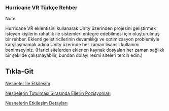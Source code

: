 ### **Hurricane VR Türkçe Rehber**
> [!NOTE]
> Hurricane VR eklentisini kullanarak Unity üzerinden projesini geliştirmek isteyen kişilerin rahatlık ile sistemleri entegre edebilmesi için oluşturulmuş bir rehber. Eklenti geliştiricilerinin devamlılığı ve optimizasyon problemiyle karşılaşmamak adına Unity üzerinde her zaman lisanslı kullanımı benimseyiniz. (Harici sitelerden eklenen kaynak dosyaları her zaman sağlıklı bir şekilde çalışmayabilir, bundan dolayı resmi siteleri tercih edin.)

## **Tıkla-Git**
[Nesneler İle Etkileşim](https://github.com/thatsquecy/hurricane-vr-turkce-rehber)

[Nesnelerin Tutulması Sırasında Ellerin Pozisyonları](https://github.com/thatsquecy/hurricane-vr-turkce-rehber)

[Nesnelerin Etkileşim Detayları](https://github.com/thatsquecy/hurricane-vr-turkce-rehber)


